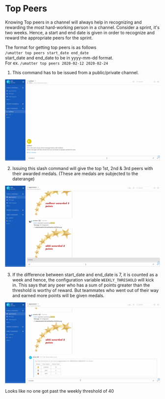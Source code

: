 # Top Peers 

Knowing Top peers in a channel will always help in recognizing and rewarding the most hard-working person in a channel. Consider a sprint, it's two weeks. Hence, a start and end date is given in order to recognize and reward the appropriate peers for the sprint.

The format for getting top peers is as follows  
`/umatter top peers start_date end_date`  
start_date and end_date to be in yyyy-mm-dd format.  
For ex. `/umatter top peers 2020-02-12 2020-02-24`

1. This command has to be issued from a public/private channel. 

![](../img/top_no_dm.gif)

2. Issuing this slash command will give the top 1st, 2nd & 3rd peers with their awarded medals. (These are medals are subjected to the daterange)

![](../img/top_not_week.gif)

3. If the difference between start_date and end_date is 7, it is counted as a week and hence, the configuration variable `WEEKLY_THRESHOLD` will kick in. This says that any peer who has a sum of points greater than the threshold is worthy of reward. But teammates who went out of their way and earned more points will be given medals.

![](../img/top_week.gif)

Looks like no one got past the weekly threshold of 40